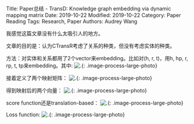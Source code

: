 Title: Paper总结 - TransD: Knowledge graph embedding via dynamic mapping matrix
Date: 2019-10-22
Modified: 2019-10-22
Category: Paper Reading
Tags: Research, Paper
Authors: Audrey Wang

我感觉这篇文章没有什么太吸引人的地方。

文章的目的是：认为CTransR考虑了关系的种类，但没有考虑实体的种类。

方法：对实体和关系都用了2个vector来embedding。比如对(h, r, t)，用h, hp, r, rp, t, tp来embedding。其中:
![.]({static}/pictures/9.png){: .image-process-large-photo}

接着定义了两个映射矩阵：
![.]({static}/pictures/10.png){: .image-process-large-photo}

得到映射后的两个向量：
![.]({static}/pictures/11.png){: .image-process-large-photo}

score function还是translation-based：
![.]({static}/pictures/12.png){: .image-process-large-photo}

Loss function:
![.]({static}/pictures/13.png){: .image-process-large-photo}